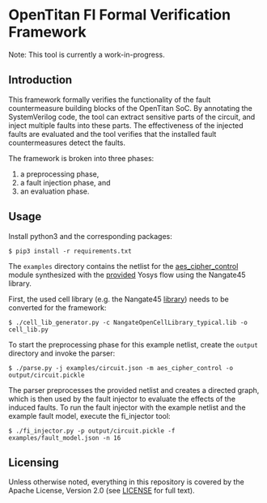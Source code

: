 # OpenTitan FI Formal Verification Framework
Note: This tool is currently a work-in-progress.
## Introduction
This framework formally verifies the functionality of the fault countermeasure
building blocks of the OpenTitan SoC. By annotating the SystemVerilog code, the 
tool can extract sensitive parts of the circuit, and inject multiple faults into 
these parts. The effectiveness of the injected faults are
evaluated and the tool verifies that the installed fault countermeasures detect 
the faults.

The framework is broken into three phases:

1. a preprocessing phase,
2. a fault injection phase, and
3. an evaluation phase.

## Usage
Install python3 and the corresponding packages:
```console
$ pip3 install -r requirements.txt
```

The `examples` directory contains the netlist for the 
[aes_cipher_control](https://github.com/lowRISC/opentitan/blob/master/hw/ip/aes/rtl/aes_cipher_control.sv) 
module synthesized with the 
[provided](https://github.com/lowRISC/opentitan/tree/master/hw/ip/aes/pre_syn) 
Yosys flow using the Nangate45 library.

First, the used cell library (e.g. the Nangate45 
[library](https://github.com/The-OpenROAD-Project/OpenROAD-flow-scripts/tree/master/flow/platforms/nangate45/lib)) 
needs to be converted for the framework:
```console
$ ./cell_lib_generator.py -c NangateOpenCellLibrary_typical.lib -o cell_lib.py
```

To start the preprocessing phase for this  example netlist, create 
the `output` directory and invoke the parser:
```console
$ ./parse.py -j examples/circuit.json -m aes_cipher_control -o output/circuit.pickle
```
The parser preprocesses the provided netlist and creates a directed graph, which
is then used by the fault injector to evaluate the effects of the induced 
faults. To run the fault injector with the example netlist and the example fault
model, execute the fi_injector tool:
```console
$ ./fi_injector.py -p output/circuit.pickle -f examples/fault_model.json -n 16
```

## Licensing

Unless otherwise noted, everything in this repository is covered by the Apache
License, Version 2.0 (see [LICENSE](./LICENSE) for full text).
